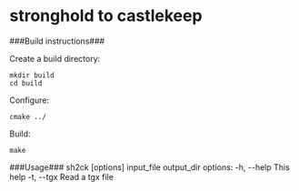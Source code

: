 stronghold to castlekeep
=======================

###Build instructions###

Create a build directory:
  
    mkdir build  
    cd build  

Configure:  

    cmake ../  

Build:  

    make 

###Usage###
    sh2ck [options] input_file output_dir
    options:
    	-h, --help	This help
    	-t, --tgx	Read a tgx file
